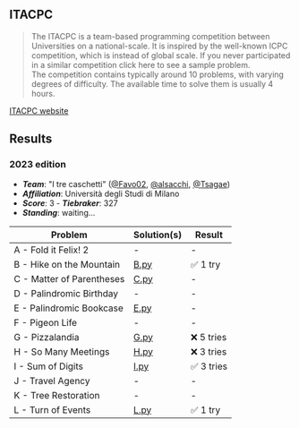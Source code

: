 ## ITACPC

> The ITACPC is a team-based programming competition between Universities on a national-scale. It is inspired by the well-known ICPC competition, which is instead of global scale. If you never participated in a similar competition click here to see a sample problem.\
> The competition contains typically around 10 problems, with varying degrees of difficulty. The available time to solve them is usually 4 hours.

[ITACPC website](https://www.itacpc.it/contest-information)

## Results

### 2023 edition

- **_Team_**: "I tre caschetti" ([@Favo02](https://github.com/Favo02), [@alsacchi](https://github.com/alsacchi), [@Tsagae](https://github.com/Tsagae))
- **_Affiliation_**: Università degli Studi di Milano
- **_Score_**: 3 - **_Tiebraker_**: 327
- **_Standing_**: waiting...


|Problem|Solution(s)|Result|
|-|-|-|
|A - Fold it Felix! 2| - | - |
|B - Hike on the Mountain| [B.py](./2023/B/B.py) | ✅ 1 try |
|C - Matter of Parentheses| [C.py](./2023/C/C.py) | - |
|D - Palindromic Birthday| - | - |
|E - Palindromic Bookcase| [E.py](./2023/E/E.py) | - |
|F - Pigeon Life| - | - |
|G - Pizzalandia| [G.py](./2023/G/G.py)| ❌ 5 tries
|H - So Many Meetings| [H.py](./2023/H/H.py) | ❌ 3 tries
|I - Sum of Digits| [I.py](./2023/I/I.py) | ✅ 3 tries |
|J - Travel Agency| - | - |
|K - Tree Restoration| - | - |
|L - Turn of Events| [L.py](./2023/L/L.py) | ✅ 1 try |

